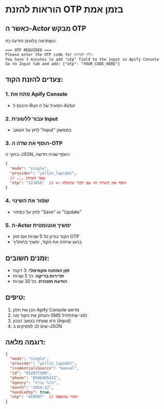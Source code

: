 # הוראות להזנת OTP בזמן אמת

## כאשר ה-Actor מבקש OTP

כשתראה בלוגים הודעה כזו:
```
=== OTP REQUIRED ===
Please enter the OTP code for ילין לפידות:
You have 3 minutes to add "otp" field to the input in Apify Console
Go to Input tab and add: {"otp": "YOUR_CODE_HERE"}
```

## צעדים להזנת הקוד:

### 1. **פתח את Apify Console**
- היכנס ל-Run הפעיל של ה-Actor

### 2. **עבור ללשונית Input**
- לחץ על הטאב "Input" בממשק

### 3. **הוסף את שדה ה-OTP**
בתוך ה-JSON, הוסף שורה חדשה:
```json
{
  "mode": "single",
  "provider": "yellin_lapidot",
  // ... שאר השדות
  "otp": "123456"  // <- הוסף את השורה הזו עם הקוד שקיבלת
}
```

### 4. **שמור את השינוי**
- לחץ על כפתור "Save" או "Update"

### 5. **ה-Actor ימשיך אוטומטית**
- הקוד בודק כל 5 שניות אם הוזן OTP
- ברגע שיזהה את הקוד, ימשיך בתהליך

## זמנים חשובים:
- **זמן המתנה מקסימלי**: 3 דקות
- **תדירות בדיקה**: כל 5 שניות
- **הודעת תזכורת**: כל 30 שניות

## טיפים:
1. הכן את חלון Apify Console מראש
2. העתק את הקוד מה-SMS לפני שתתחיל
3. ודא שאתה בטאב הנכון (Input)
4. שים לב לפסיקים ב-JSON

## דוגמה מלאה:
```json
{
  "mode": "single",
  "provider": "yellin_lapidot",
  "credentialsSource": "manual",
  "id": "052677580",
  "phone": "0546405432",
  "agency": "אלעד עמרם",
  "month": "2024-12",
  "handleOtp": true,
  "otp": "419587"  // הקוד שהוספת
}
```

